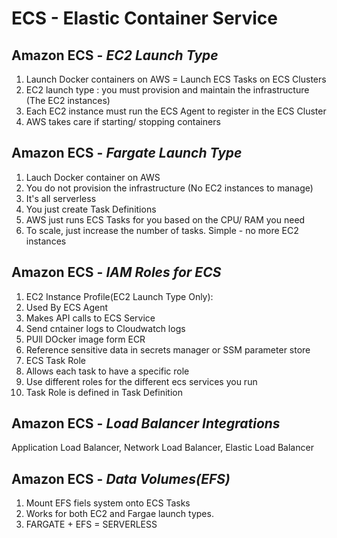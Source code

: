 # ECS - Elastic Container Service
## Amazon ECS - _EC2 Launch Type_
1. Launch Docker containers on AWS = Launch ECS Tasks on ECS Clusters
2. EC2 launch type : you must provision and maintain the infrastructure (The EC2 instances)
3. Each EC2 instance must run the ECS Agent to register in the ECS Cluster
4. AWS takes care if starting/ stopping containers

## Amazon ECS - _Fargate Launch Type_
1. Lauch Docker container on AWS
2. You do not provision the infrastructure (No EC2 instances to manage)
3. It's all serverless
4. You just create Task Definitions
5. AWS just runs ECS Tasks for you based on the CPU/ RAM you need
6. To scale, just increase the number of tasks. Simple - no more EC2 instances

## Amazon ECS - _IAM Roles for ECS_
1. EC2 Instance Profile(EC2 Launch Type Only):
  1. Used By ECS Agent
  2. Makes API calls to ECS Service
  3. Send cntainer logs to Cloudwatch logs
  4. PUll DOcker image form ECR
  5. Reference sensitive data in secrets manager or SSM parameter store
2. ECS Task Role
  1. Allows each task to have a specific role
  2. Use different roles for the different ecs services you run
  3. Task Role is defined in Task Definition

## Amazon ECS - _Load Balancer Integrations_
Application Load Balancer, Network Load Balancer, Elastic Load Balancer 

## Amazon ECS - _Data Volumes(EFS)_
1. Mount EFS fiels system onto ECS Tasks
2. Works for both EC2 and Fargae launch types.
3. FARGATE + EFS = SERVERLESS
